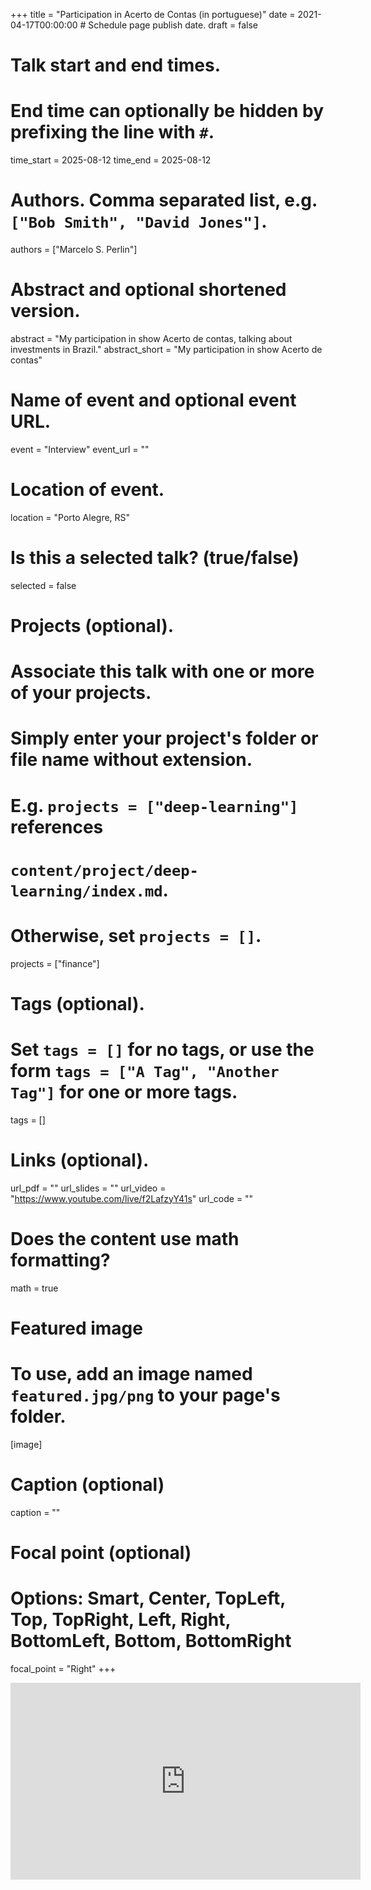 +++
title = "Participation in Acerto de Contas (in portuguese)"
date = 2021-04-17T00:00:00  # Schedule page publish date.
draft = false

# Talk start and end times.
#   End time can optionally be hidden by prefixing the line with `#`.
time_start = 2025-08-12
time_end = 2025-08-12

# Authors. Comma separated list, e.g. `["Bob Smith", "David Jones"]`.
authors = ["Marcelo S. Perlin"]

# Abstract and optional shortened version.
abstract = "My participation in show Acerto de contas, talking about investments in Brazil."
abstract_short = "My participation in show Acerto de contas"

# Name of event and optional event URL.
event = "Interview"
event_url = ""

# Location of event.
location = "Porto Alegre, RS"

# Is this a selected talk? (true/false)
selected = false

# Projects (optional).
#   Associate this talk with one or more of your projects.
#   Simply enter your project's folder or file name without extension.
#   E.g. `projects = ["deep-learning"]` references 
#   `content/project/deep-learning/index.md`.
#   Otherwise, set `projects = []`.
projects = ["finance"]

# Tags (optional).
#   Set `tags = []` for no tags, or use the form `tags = ["A Tag", "Another Tag"]` for one or more tags.
tags = []

# Links (optional).
url_pdf = ""
url_slides = ""
url_video = "https://www.youtube.com/live/f2LafzyY41s"
url_code = ""

# Does the content use math formatting?
math = true

# Featured image
# To use, add an image named `featured.jpg/png` to your page's folder. 
[image]
  # Caption (optional)
  caption = ""

  # Focal point (optional)
  # Options: Smart, Center, TopLeft, Top, TopRight, Left, Right, BottomLeft, Bottom, BottomRight
  focal_point = "Right"
+++


<iframe width="560" height="315" src="https://www.youtube.com/embed/IGaQb80zrI4" frameborder="0" allow="accelerometer; autoplay; clipboard-write; encrypted-media; gyroscope; picture-in-picture" allowfullscreen></iframe>
